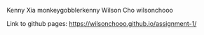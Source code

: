 Kenny Xia   monkeygobblerkenny
Wilson Cho  wilsonchooo

Link to github pages: https://wilsonchooo.github.io/assignment-1/

